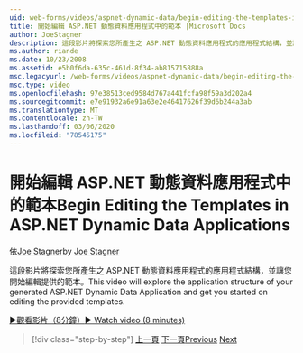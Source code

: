 ```yaml
---
uid: web-forms/videos/aspnet-dynamic-data/begin-editing-the-templates-in-aspnet-dynamic-data-applications
title: 開始編輯 ASP.NET 動態資料應用程式中的範本 |Microsoft Docs
author: JoeStagner
description: 這段影片將探索您所產生之 ASP.NET 動態資料應用程式的應用程式結構，並讓您開始編輯提供的範本。
ms.author: riande
ms.date: 10/23/2008
ms.assetid: e5b0f6da-635c-461d-8f34-ab815715888a
msc.legacyurl: /web-forms/videos/aspnet-dynamic-data/begin-editing-the-templates-in-aspnet-dynamic-data-applications
msc.type: video
ms.openlocfilehash: 97e38513ced9584d767a441fcfa98f59a3d202a4
ms.sourcegitcommit: e7e91932a6e91a63e2e46417626f39d6b244a3ab
ms.translationtype: MT
ms.contentlocale: zh-TW
ms.lasthandoff: 03/06/2020
ms.locfileid: "78545175"
---
```

# <a name="begin-editing-the-templates-in-aspnet-dynamic-data-applications"></a><span data-ttu-id="4408d-103">開始編輯 ASP.NET 動態資料應用程式中的範本</span><span class="sxs-lookup"><span data-stu-id="4408d-103">Begin Editing the Templates in ASP.NET Dynamic Data Applications</span></span>

<span data-ttu-id="4408d-104">依[Joe Stagner](https://github.com/JoeStagner)</span><span class="sxs-lookup"><span data-stu-id="4408d-104">by [Joe Stagner](https://github.com/JoeStagner)</span></span>

<span data-ttu-id="4408d-105">這段影片將探索您所產生之 ASP.NET 動態資料應用程式的應用程式結構，並讓您開始編輯提供的範本。</span><span class="sxs-lookup"><span data-stu-id="4408d-105">This video will explore the application structure of your generated ASP.NET Dynamic Data Application and get you started on editing the provided templates.</span></span>

[<span data-ttu-id="4408d-106">&#9654;觀看影片（8分鐘）</span><span class="sxs-lookup"><span data-stu-id="4408d-106">&#9654; Watch video (8 minutes)</span></span>](https://channel9.msdn.com/Blogs/ASP-NET-Site-Videos/begin-editing-the-templates-in-aspnet-dynamic-data-applications)

> [!div class="step-by-step"]
> <span data-ttu-id="4408d-107">[上一頁](getting-started-with-dynamic-data.md)
> [下一頁](begin-modifying-dynamic-data-applications-with-url-routing.md)</span><span class="sxs-lookup"><span data-stu-id="4408d-107">[Previous](getting-started-with-dynamic-data.md)
[Next](begin-modifying-dynamic-data-applications-with-url-routing.md)</span></span>
